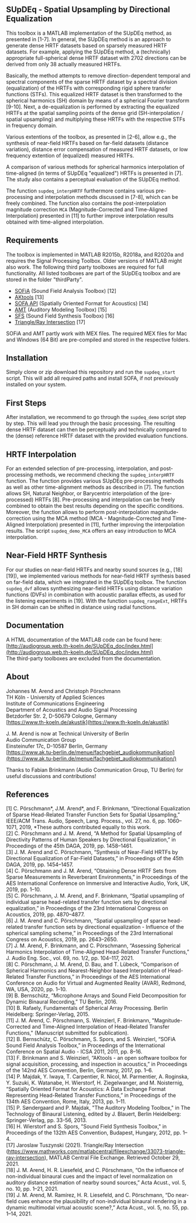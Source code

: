 ## SUpDEq - Spatial Upsampling by Directional Equalization
This toolbox is a MATLAB implementation of the SUpDEq method, as presented in [1-7]. In general, the SUpDEq method is an approach to generate dense HRTF datasets based on sparsely measured HRTF datasets. For example, applying the SUpDEq method, a (technically) appropriate full-spherical dense HRTF dataset with 2702 directions can be derived from only 38 actually measured HRTFs. 

Basically, the method attempts to remove direction-dependent temporal and spectral components of the sparse HRTF dataset by a spectral division (equalization) of the HRTFs with corresponding rigid sphere transfer functions (STFs). This equalized HRTF dataset is then transformed to the spherical harmonics (SH) domain by means of a spherical Fourier transform [9-10]. Next, a de-equalization is performed by extracting the equalized HRTFs at the spatial sampling points of the dense grid (SH-interpolation / spatial upsampling) and multiplying these HRTFs with the respective STFs in frequency domain.

Various extentions of the toolbox, as presented in [2-6], allow e.g., the synthesis of near-field HRTFs based on far-field datasets (distance variation), distance error compensation of measured HRTF datasets, or low frequency extention of (equalized) measured HRTFs.

A comparison of various methods for spherical harmonics interpolation of time-aligned (in terms of SUpDEq "equalized") HRTFs is presented in [7]. The study also contains a perceptual evaluation of the SUpDEq method. 

The function `supdeq_interpHRTF` furthermore contains various pre-processing and interpolation methods discussed in [7-8], which can be freely combined. The function also contains the post-interpolation magnitude correction `MCA` (Magnitude-Corrected and Time-Aligned Interpolation) presented in [11] to further improve interpolation results obtained with time-aligned interpolation. 

## Requirements
The toolbox is implemented in MATLAB R2015b, R2018a, and R2020a and requires the Signal Processing Toolbox. Older versions of MATLAB might also work. The following third party toolboxes are required for full functionality. All listed toolboxes are part of the SUpDEq toolbox and are stored in the folder "thirdParty".

- [SOFiA](https://github.com/AudioGroupCologne/SOFiA) (Sound Field Analysis Toolbox) [12]  
- [AKtools](https://www.ak.tu-berlin.de/menue/publications/open_research_tools/aktools/) [13]   
- [SOFA API](https://sourceforge.net/projects/sofacoustics/) (Spatially Oriented Format for Acoustics) [14]  
- [AMT](http://amtoolbox.sourceforge.net) (Auditory Modeling Toolbox) [15]   
- [SFS](https://github.com/sfstoolbox/sfs-matlab) (Sound Field Synthesis Toolbox) [16]   
- [Triangle/Ray Intersection](https://www.mathworks.com/matlabcentral/fileexchange/33073-triangle-ray-intersection) [17]   

SOFiA and AMT partly work with MEX files. The required MEX files for Mac and Windows (64 Bit) are pre-compiled and stored in the respective folders. 


## Installation
Simply clone or zip download this repository and run the `supdeq_start` script. This will add all required paths and install SOFA, if not previously installed on your system. 

## First Steps
After installation, we recommend to go through the `supdeq_demo` script step by step. This will lead you through the basic processing. The resulting dense HRTF dataset can then be perceptually and technically compared to the (dense) reference HRTF dataset with the provided evaluation functions.

## HRTF Interpolation

For an extended selection of pre-processing, interpolation, and post-processing methods, we recommend checking the `supdeq_interpHRTF` function. The function provides various SUpDEq pre-processing methods as well as other time-alignment methods as described in [7]. The function allows SH, Natural Neighbor, or Barycentric interpolation of the (pre-processed) HRTFs [8]. Pre-processing and interpolation can be freely combined to obtain the best results depending on the specific conditions. Moreover, the function allows to perform post-interpolation magnitude-correction using the MCA method (MCA - Magnitude-Corrected and Time-Aligned Interpolation) presented in [11], further improving the interpolation results. The script `supdeq_demo_MCA` offers an easy introduction to MCA interpolation.

## Near-Field HRTF Synthesis

For our studies on near-field HRTFs and nearby sound sources (e.g., [18][19]), we implemented various methods for near-field HRTF synthesis based on far-field data, which we integrated in the SUpDEq toolbox. The function `supdeq_dvf` allows synthesizing near-field HRTFs using distance variation functions (DVFs) in combination with acoustic parallax effects, as used for the listening experiments in [19]. With the function `supdeq_rangeExt`, HRTFs in SH domain can be shifted in distance using radial functions. 

## Documentation
A HTML documentation of the MATLAB code can be found here:  
[http://audiogroup.web.th-koeln.de/SUpDEq_doc/index.html](http://audiogroup.web.th-koeln.de/SUpDEq_doc/index.html)  
The third-party toolboxes are excluded from the documentation.

## About
Johannes M. Arend and Christoph Pörschmann  
TH Köln - University of Applied Sciences  
Institute of Communications Engineering  
Department of Acoustics and Audio Signal Processing  
Betzdorfer Str. 2, D-50679 Cologne, Germany  
[https://www.th-koeln.de/akustik](https://www.th-koeln.de/akustik) 

J. M. Arend is now at Technical University of Berlin  
Audio Communication Group  
Einsteinufer 17c, D-10587 Berlin, Germany  
[https://www.ak.tu-berlin.de/menue/fachgebiet_audiokommunikation](https://www.ak.tu-berlin.de/menue/fachgebiet_audiokommunikation/)

Thanks to Fabian Brinkmann (Audio Communication Group, TU Berlin) for useful discussions and contributions!  

## References
[1] C. Pörschmann\*, J.M. Arend\*, and F. Brinkmann, “Directional Equalization of Sparse Head-Related Transfer Function Sets for Spatial Upsampling,” IEEE/ACM Trans. Audio, Speech, Lang. Process., vol. 27, no. 6, pp. 1060–1071, 2019, \*These authors contributed equally to this work.  
[2] C. Pörschmann and J. M. Arend, “A Method for Spatial Upsampling of Directivity Patterns of Human Speakers by Directional Equalization,” in Proceedings of the 45th DAGA, 2019, pp. 1458–1461.  
[3] J. M. Arend and C. Pörschmann, “Synthesis of Near-Field HRTFs by Directional Equalization of Far-Field Datasets,” in Proceedings of the 45th DAGA, 2019, pp. 1454–1457.  
[4] C. Pörschmann and J. M. Arend, “Obtaining Dense HRTF Sets from Sparse Measurements in Reverberant Environments,” in Proceedings of the AES International Conference on Immersive and Interactive Audio, York, UK, 2019, pp. 1–10.  
[5] C. Pörschmann, J. M. Arend, and F. Brinkmann, “Spatial upsampling of individual sparse head-related transfer function sets by directional equalization,” in Proceedings of the 23rd International Congress on Acoustics, 2019, pp. 4870–4877.  
[6] J. M. Arend and C. Pörschmann, “Spatial upsampling of sparse head-related transfer function sets by directional equalization - Influence of the spherical sampling scheme,” in Proceedings of the 23rd International Congress on Acoustics, 2019, pp. 2643–2650.   
[7] J. M. Arend, F. Brinkmann, and C. Pörschmann, “Assessing Spherical Harmonics Interpolation of Time-Aligned Head-Related Transfer Functions,” J. Audio Eng. Soc., vol. 69, no. 1/2, pp. 104–117, 2021.  
[8] C. Pörschmann, J. M. Arend, D. Bau, and T. Lübeck, “Comparison of Spherical Harmonics and Nearest-Neighbor based Interpolation of Head-Related Transfer Functions,” in Proceedings of the AES International Conference on Audio for Virtual and Augmented Reality (AVAR), Redmond, WA, USA, 2020, pp. 1–10.  
[9] B. Bernschütz, “Microphone Arrays and Sound Field Decomposition for Dynamic Binaural Recording,” TU Berlin, 2016.  
[10] B. Rafaely, Fundamentals of Spherical Array Processing. Berlin Heidelberg: Springer-Verlag, 2015.   
[11] J. M. Arend, C. Pörschmann, S. Weinzierl, F. Brinkmann, "Magnitude-Corrected and Time-Aligned Interpolation of Head-Related Transfer Functions," (Manuscript submitted for publication).   
[12] B. Bernschütz, C. Pörschmann, S. Spors, and S. Weinzierl, “SOFiA Sound Field Analysis Toolbox,” in Proceedings of the International Conference on Spatial Audio - ICSA 2011, 2011, pp. 8–16.  
[13] F. Brinkmann and S. Weinzierl, “AKtools - an open software toolbox for signal acquisition, processing, and inspection in acoustics,” in Proceedings of the 142nd AES Convention, Berlin, Germany, 2017, pp. 1–6.  
[14] P. Majdak, Y. Iwaya, T. Carpentier, R. Nicol, M. Parmentier, A. Roginska, Y. Suzuki, K. Watanabe, H. Wierstorf, H. Ziegelwanger, and M. Noisternig, “Spatially Oriented Format for Acoustics: A Data Exchange Format Representing Head-Related Transfer Functions,” in Proceedings of the 134th AES Convention, Rome, Italy, 2013, pp. 1–11.  
[15] P. Søndergaard and P. Majdak, "The Auditory Modeling Toolbox," in The Technology of Binaural Listening, edited by J. Blauert, Berlin Heidelberg: Springer-Verlag, pp. 33-56, 2013.  
[16] H. Wierstorf and S. Spors, "Sound Field Synthesis Toolbox," in Proceedings of the 132th AES Convention, Budapest, Hungary, 2012, pp. 1–4.  
[17] Jaroslaw Tuszynski (2021). Triangle/Ray Intersection (https://www.mathworks.com/matlabcentral/fileexchange/33073-triangle-ray-intersection), MATLAB Central File Exchange. Retrieved October 29, 2021.   
[18] J. M. Arend, H. R. Liesefeld, and C. Pörschmann, “On the influence of non-individual binaural cues and the impact of level normalization on auditory distance estimation of nearby sound sources,” Acta Acust., vol. 5, no. 10, pp. 1–21, 2021.  
[19] J. M. Arend, M. Ramírez, H. R. Liesefeld, and C. Pörschmann, “Do near-field cues enhance the plausibility of non-individual binaural rendering in a dynamic multimodal virtual acoustic scene?,” Acta Acust., vol. 5, no. 55, pp. 1–14, 2021.  

